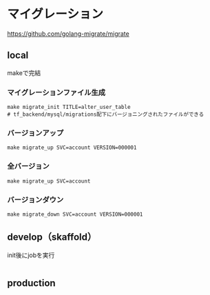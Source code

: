 # マイグレーション

https://github.com/golang-migrate/migrate

## local

makeで完結

### マイグレーションファイル生成

```
make migrate_init TITLE=alter_user_table
# tf_backend/mysql/migrations配下にバージョニングされたファイルができる
```

### バージョンアップ

```
make migrate_up SVC=account VERSION=000001
```

### 全バージョン

```
make migrate_up SVC=account
```

### バージョンダウン

```
make migrate_down SVC=account VERSION=000001
```

## develop（skaffold）

init後にjobを実行

```

```

## production

```

```
